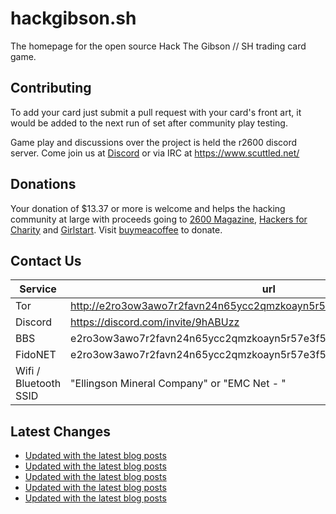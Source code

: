 # hackgibson.sh
The homepage for the open source Hack The Gibson // SH trading card game.


## Contributing

To add your card just submit a pull request with your card's front art, it would be added to the next run of set after community play testing.

Game play and discussions over the project is held the r2600 discord server. Come join us at [Discord](https://discord.com/invite/9hABUzz) or via IRC at https://www.scuttled.net/


## Donations

Your donation of $13.37 or more is welcome and helps the hacking community at large with proceeds going to [2600 Magazine](https://2600.com/), [Hackers for Charity](https://hackersforcharity.org) and [Girlstart](https://girlstart.org).  Visit [buymeacoffee](https://www.buymeacoffee.com/hackgibson.sh) to donate.


## Contact Us

Service | url
-|-
Tor | http://e2ro3ow3awo7r2favn24n65ycc2qmzkoayn5r57e3f56nvjwdcgg32ad.onion
Discord | https://discord.com/invite/9hABUzz
BBS | e2ro3ow3awo7r2favn24n65ycc2qmzkoayn5r57e3f56nvjwdcgg32ad.onion:23
FidoNET | e2ro3ow3awo7r2favn24n65ycc2qmzkoayn5r57e3f56nvjwdcgg32ad.onion:24554
Wifi / Bluetooth SSID | "Ellingson Mineral Company" or "EMC Net - <fidonet address>"

## Latest Changes
<!-- BLOG-POST-LIST:START -->
- [Updated with the latest blog posts](https://github.com/DFW2600/hackgibson.sh/commit/56f8bd181688492a1350547ead474046e9e2ee64)
- [Updated with the latest blog posts](https://github.com/DFW2600/hackgibson.sh/commit/731062b6d3293cdc029afd5b28e41eedf34e0f25)
- [Updated with the latest blog posts](https://github.com/DFW2600/hackgibson.sh/commit/65dbf7cc05a0ab76e8c545cc2692bb9af04bcdbd)
- [Updated with the latest blog posts](https://github.com/DFW2600/hackgibson.sh/commit/3959925b016d822d8d9e6c2fcbe7e64e4a702a32)
- [Updated with the latest blog posts](https://github.com/DFW2600/hackgibson.sh/commit/c012156b823c97ab81ea64e7202d7e0edb8b3080)
<!-- BLOG-POST-LIST:END -->
